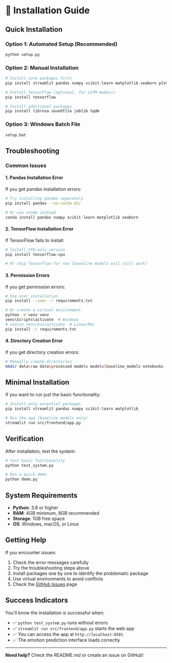 # 🚀 Installation Guide

## Quick Installation

### Option 1: Automated Setup (Recommended)
```bash
python setup.py
```

### Option 2: Manual Installation
```bash
# Install core packages first
pip install streamlit pandas numpy scikit-learn matplotlib seaborn plotly

# Install TensorFlow (optional, for LSTM models)
pip install tensorflow

# Install additional packages
pip install librosa soundfile joblib tqdm
```

### Option 3: Windows Batch File
```bash
setup.bat
```

## Troubleshooting

### Common Issues

#### 1. **Pandas Installation Error**
If you get pandas installation errors:
```bash
# Try installing pandas separately
pip install pandas --no-cache-dir

# Or use conda instead
conda install pandas numpy scikit-learn matplotlib seaborn
```

#### 2. **TensorFlow Installation Error**
If TensorFlow fails to install:
```bash
# Install CPU-only version
pip install tensorflow-cpu

# Or skip TensorFlow for now (baseline models will still work)
```

#### 3. **Permission Errors**
If you get permission errors:
```bash
# Use user installation
pip install --user -r requirements.txt

# Or create a virtual environment
python -m venv venv
venv\Scripts\activate  # Windows
# source venv/bin/activate  # Linux/Mac
pip install -r requirements.txt
```

#### 4. **Directory Creation Error**
If you get directory creation errors:
```bash
# Manually create directories
mkdir data\raw data\processed models models\baseline_models notebooks
```

## Minimal Installation

If you want to run just the basic functionality:

```bash
# Install only essential packages
pip install streamlit pandas numpy scikit-learn matplotlib

# Run the app (baseline models only)
streamlit run src/frontend/app.py
```

## Verification

After installation, test the system:

```bash
# Test basic functionality
python test_system.py

# Run a quick demo
python demo.py
```

## System Requirements

- **Python**: 3.8 or higher
- **RAM**: 4GB minimum, 8GB recommended
- **Storage**: 1GB free space
- **OS**: Windows, macOS, or Linux

## Getting Help

If you encounter issues:

1. Check the error messages carefully
2. Try the troubleshooting steps above
3. Install packages one by one to identify the problematic package
4. Use virtual environments to avoid conflicts
5. Check the [GitHub Issues](https://github.com/Adit-Jain-srm/Swar_Manovigyan_ML/issues) page

## Success Indicators

You'll know the installation is successful when:

- ✅ `python test_system.py` runs without errors
- ✅ `streamlit run src/frontend/app.py` starts the web app
- ✅ You can access the app at `http://localhost:8501`
- ✅ The emotion prediction interface loads correctly

---

**Need help?** Check the README.md or create an issue on GitHub!
